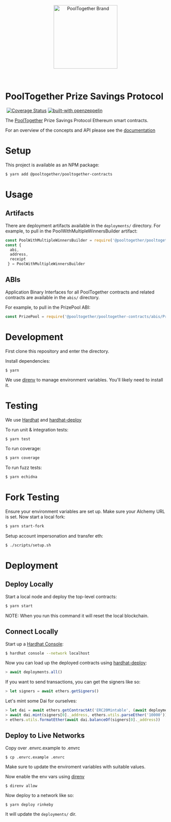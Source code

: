 
<p align="center">
  <a href="https://github.com/pooltogether/pooltogether--brand-assets">
    <img src="https://github.com/pooltogether/pooltogether--brand-assets/blob/977e03604c49c63314450b5d432fe57d34747c66/logo/pooltogether-logo--purple-gradient.png?raw=true" alt="PoolTogether Brand" style="max-width:100%;" width="200">
  </a>
</p>

<br />

# PoolTogether Prize Savings Protocol

[![<PoolTogether>](https://circleci.com/gh/pooltogether/pooltogether-pool-contracts.svg?style=shield)](https://circleci.com/gh/pooltogether/pooltogether-pool-contracts) [![Coverage Status](https://coveralls.io/repos/github/pooltogether/pooltogether-pool-contracts/badge.svg?branch=master&service=github&kill_cache=2)](https://coveralls.io/github/pooltogether/pooltogether-pool-contracts?branch=master) [![built-with openzeppelin](https://img.shields.io/badge/built%20with-OpenZeppelin-3677FF)](https://docs.openzeppelin.com/)

The [PoolTogether](https://www.pooltogether.com/) Prize Savings Protocol Ethereum smart contracts.

For an overview of the concepts and API please see the [documentation](https://docs.pooltogether.com/)

# Setup

This project is available as an NPM package:

```bash
$ yarn add @pooltogether/pooltogether-contracts
```

# Usage

## Artifacts

There are deployment artifacts available in the `deployments/` directory. For example, to pull in the PoolWithMultipleWinnersBuilder artifact:

```javascript
const PoolWithMultipleWinnersBuilder = require('@pooltogether/pooltogether-contracts/deployments/rinkeby/PoolWithMultipleWinnersBuilder.json')
const {
  abi, 
  address, 
  receipt
 } = PoolWithMultipleWinnersBuilder
```

## ABIs

Application Binary Interfaces for all PoolTogether contracts and related contracts are available in the `abis/` directory.

For example, to pull in the PrizePool ABI:

```javascript
const PrizePool = require('@pooltogether/pooltogether-contracts/abis/PrizePool.json')
```

# Development

First clone this repository and enter the directory.

Install dependencies:

```
$ yarn
```

We use [direnv](https://direnv.net/) to manage environment variables.  You'll likely need to install it.

# Testing

We use [Hardhat](https://hardhat.dev) and [hardhat-deploy](https://github.com/wighawag/hardhat-deploy)

To run unit & integration tests:

```sh
$ yarn test
```

To run coverage:

```sh
$ yarn coverage
```

To run fuzz tests:

```sh
$ yarn echidna
```

# Fork Testing

Ensure your environment variables are set up.  Make sure your Alchemy URL is set.  Now start a local fork:

```sh
$ yarn start-fork
```

Setup account impersonation and transfer eth:

```sh
$ ./scripts/setup.sh
```

# Deployment

## Deploy Locally

Start a local node and deploy the top-level contracts:

```bash
$ yarn start
```

NOTE: When you run this command it will reset the local blockchain.

## Connect Locally

Start up a [Hardhat Console](https://hardhat.dev/guides/hardhat-console.html):

```bash
$ hardhat console --network localhost
```

Now you can load up the deployed contracts using [hardhat-deploy](https://github.com/wighawag/hardhat-deploy):

```javascript
> await deployments.all()
```

If you want to send transactions, you can get the signers like so:

```javascript
> let signers = await ethers.getSigners()
```

Let's mint some Dai for ourselves:

```javascript
> let dai = await ethers.getContractAt('ERC20Mintable', (await deployments.get('Dai')).address, signers[0])
> await dai.mint(signers[0]._address, ethers.utils.parseEther('10000'))
> ethers.utils.formatEther(await dai.balanceOf(signers[0]._address))
```

## Deploy to Live Networks

Copy over .envrc.example to .envrc

```
$ cp .envrc.example .envrc
```

Make sure to update the enviroment variables with suitable values.

Now enable the env vars using [direnv](https://direnv.net/docs/installation.html)

```
$ direnv allow
```

Now deploy to a network like so:

```
$ yarn deploy rinkeby
```

It will update the `deployments/` dir.
